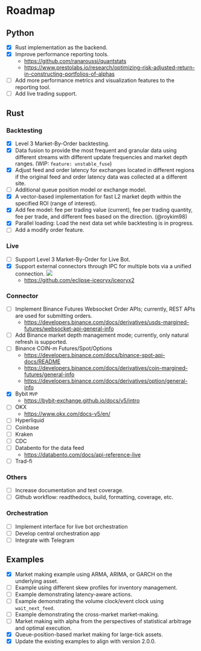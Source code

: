 # Roadmap

## Python
* [X] Rust implementation as the backend.
* [X] Improve performance reporting tools.
  * https://github.com/ranaroussi/quantstats
  * https://www.prestolabs.io/research/optimizing-risk-adjusted-return-in-constructing-portfolios-of-alphas
* [ ] Add more performance metrics and visualization features to the reporting tool.
* [ ] Add live trading support.

## Rust

### Backtesting
* [X] Level 3 Market-By-Order backtesting.
* [X] Data fusion to provide the most frequent and granular data using different streams with different update frequencies and market depth ranges. (WIP: ``feature: unstable_fuse``)
* [X] Adjust feed and order latency for exchanges located in different regions if the original feed and order latency data was collected at a different site.
* [ ] Additional queue position model or exchange model.
* [X] A vector-based implementation for fast L2 market depth within the specified ROI (range of interest).
* [X] Add fee model: fee per trading value (current), fee per trading quantity, fee per trade, and different fees based on the direction. (@roykim98)
* [X] Parallel loading: Load the next data set while backtesting is in progress.
* [ ] Add a modify order feature.

### Live
* [ ] Support Level 3 Market-By-Order for Live Bot.
* [X] Support external connectors through IPC for multiple bots via a unified connection.
  [<img src="https://raw.githubusercontent.com/nkaz001/hftbacktest/master/docs/images/arch.png">](https://github.com/nkaz001/hftbacktest/tree/master/docs/images/arch.png?raw=true)
  * https://github.com/eclipse-iceoryx/iceoryx2

### Connector
* [ ] Implement Binance Futures Websocket Order APIs; currently, REST APIs are used for submitting orders.
  * https://developers.binance.com/docs/derivatives/usds-margined-futures/websocket-api-general-info
* [ ] Add Binance market depth management mode; currently, only natural refresh is supported.
* [ ] Binance COIN-m Futures/Spot/Options
  * https://developers.binance.com/docs/binance-spot-api-docs/README
  * https://developers.binance.com/docs/derivatives/coin-margined-futures/general-info
  * https://developers.binance.com/docs/derivatives/option/general-info
* [X] Bybit ``MVP``
  * https://bybit-exchange.github.io/docs/v5/intro
* [ ] OKX
  * https://www.okx.com/docs-v5/en/
* [ ] Hyperliquid
* [ ] Coinbase
* [ ] Kraken
* [ ] CDC
* [ ] Databento for the data feed
  * https://databento.com/docs/api-reference-live
* [ ] Trad-fi

### Others
* [ ] Increase documentation and test coverage.
* [ ] Github workflow: readthedocs, build, formatting, coverage, etc.

### Orchestration
* [ ] Implement interface for live bot orchestration
* [ ] Develop central orchestration app
* [ ] Integrate with Telegram

## Examples
* [X] Market making example using ARMA, ARIMA, or GARCH on the underlying asset.
* [ ] Example using different skew profiles for inventory management.
* [ ] Example demonstrating latency-aware actions.
* [ ] Example demonstrating the volume clock/event clock using `wait_next_feed`.
* [ ] Example demonstrating the cross-market market-making.
* [ ] Market making with alpha from the perspectives of statistical arbitrage and optimal execution.
* [X] Queue-position-based market making for large-tick assets.
* [X] Update the existing examples to align with version 2.0.0.
